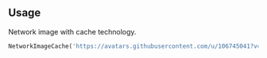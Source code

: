 

## Usage

Network image with cache technology.

```dart
NetworkImageCache('https://avatars.githubusercontent.com/u/106745041?v=4'); // Widget
```